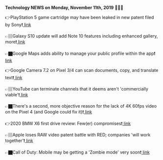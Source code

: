 <b>Technology NEWS on Monday, November 11th, 2019</b> 📡📡📡 

👉PlayStation 5 game cartridge may have been leaked in new patent filed by Sony❗️<a href='https://www.google.com/url?rct=j&sa=t&url=https://www.mirror.co.uk/tech/playstation-5-game-cartridge-been-20860067&ct=ga&cd=CAIyGmVjZmViYzNiZjFkNzQyNDM6Y29tOmVuOlVT&usg=AFQjCNHSau6eGFj5GH85aa1UmnjNaIhxqw'> link</a>

👉🏽Galaxy S10 update will add Note 10 features including enhanced gallery, more❗️<a href='https://www.google.com/url?rct=j&sa=t&url=https://9to5google.com/2019/11/11/s10-note-10-features/&ct=ga&cd=CAIyGmVjZmViYzNiZjFkNzQyNDM6Y29tOmVuOlVT&usg=AFQjCNEKth_g7RkahNdunsS0ufkHt4IuMA'> link</a>

👉🏿Google Maps adds ability to manage your public profile within the app❗️<a href='https://www.google.com/url?rct=j&sa=t&url=https://9to5google.com/2019/11/11/google-maps-public-profile/&ct=ga&cd=CAIyGmVjZmViYzNiZjFkNzQyNDM6Y29tOmVuOlVT&usg=AFQjCNGGKS4DOaS1UdF0PDlqUttC2LACCw'> link</a>

👉Google Camera 7.2 on Pixel 3/4 can scan documents, copy, and translate text❗️<a href='https://www.google.com/url?rct=j&sa=t&url=https://9to5google.com/2019/11/11/google-camera-7-2-pixel-google-lens-features/&ct=ga&cd=CAIyGmVjZmViYzNiZjFkNzQyNDM6Y29tOmVuOlVT&usg=AFQjCNE2OilrTfARY7RgkUj_7r3fxK5DBA'> link</a>

👉🏽YouTube can terminate channels that it deems aren't 'commercially viable'❗️<a href='https://www.google.com/url?rct=j&sa=t&url=https://9to5google.com/2019/11/11/youtube-terminate-channels-not-commercially-viable/&ct=ga&cd=CAIyGmVjZmViYzNiZjFkNzQyNDM6Y29tOmVuOlVT&usg=AFQjCNGNabvx5Gaz3sqREtZpnQ9gLHB2Ow'> link</a>

👉🏿There's a second, more objective reason for the lack of 4K 60fps video on the Pixel 4 (and Google could fix it)❗️<a href='https://www.google.com/url?rct=j&sa=t&url=https://www.androidpolice.com/2019/11/11/pixel-4-4k-60fps-recording/&ct=ga&cd=CAIyGmVjZmViYzNiZjFkNzQyNDM6Y29tOmVuOlVT&usg=AFQjCNFCNhNXidPHSjiFOeuogiSlAAZyaw'> link</a>

👉2020 BMW X6 first drive review: Few(er) compromises❗️<a href='https://www.google.com/url?rct=j&sa=t&url=https://www.cnet.com/roadshow/reviews/2020-bmw-x6-preview/&ct=ga&cd=CAIyGmVjZmViYzNiZjFkNzQyNDM6Y29tOmVuOlVT&usg=AFQjCNGZTH_5ZcI02tGYwUhC3MoIJBiZNQ'> link</a>

👉🏽Apple loses RAW video patent battle with RED; companies 'will work together'❗️<a href='https://www.google.com/url?rct=j&sa=t&url=https://9to5mac.com/2019/11/11/raw-video/&ct=ga&cd=CAIyGmVjZmViYzNiZjFkNzQyNDM6Y29tOmVuOlVT&usg=AFQjCNEq8z4n9jay1bPDYlKdU88dNY_Irw'> link</a>

👉🏿Call of Duty: Mobile may be getting a 'Zombie mode' very soon❗️<a href='https://www.google.com/url?rct=j&sa=t&url=https://www.digit.in/news/mobile-gaming/call-of-duty-mobile-may-be-getting-a-zombie-mode-very-soon-51008.html&ct=ga&cd=CAIyGmVjZmViYzNiZjFkNzQyNDM6Y29tOmVuOlVT&usg=AFQjCNHGuBJ37YrH0hGkNcq5ZlCW8jkgmA'> link</a>

